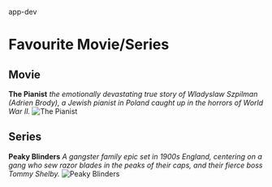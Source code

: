 app-dev
# Favourite Movie/Series 
## Movie
**The Pianist**
*the emotionally devastating true story of Wladyslaw Szpilman (Adrien Brody), a Jewish pianist in Poland caught up in the horrors of World War II.*
![![The Pianist](/assets/images/pianist.jpg "The Pianist")](https://images-wixmp-ed30a86b8c4ca887773594c2.wixmp.com/f/5d608093-250f-4039-967f-ea8b3a36c56f/dd62puc-e26eb77b-1dac-4e22-8371-f9a59749e287.png?token=eyJ0eXAiOiJKV1QiLCJhbGciOiJIUzI1NiJ9.eyJzdWIiOiJ1cm46YXBwOjdlMGQxODg5ODIyNjQzNzNhNWYwZDQxNWVhMGQyNmUwIiwiaXNzIjoidXJuOmFwcDo3ZTBkMTg4OTgyMjY0MzczYTVmMGQ0MTVlYTBkMjZlMCIsIm9iaiI6W1t7InBhdGgiOiJcL2ZcLzVkNjA4MDkzLTI1MGYtNDAzOS05NjdmLWVhOGIzYTM2YzU2ZlwvZGQ2MnB1Yy1lMjZlYjc3Yi0xZGFjLTRlMjItODM3MS1mOWE1OTc0OWUyODcucG5nIn1dXSwiYXVkIjpbInVybjpzZXJ2aWNlOmZpbGUuZG93bmxvYWQiXX0.0hMZhDe6z5x0REDCTUbHnFaQDVH2-hyRJPa3OyW1TLM)

## Series 
**Peaky Blinders**
*A gangster family epic set in 1900s England, centering on a gang who sew razor blades in the peaks of their caps, and their fierce boss Tommy Shelby.*
![![Peaky Blinders](/assets/images/peakyblinders.jpg "Peaky Blinders")](https://media.licdn.com/dms/image/v2/C5612AQGMtnu5kkWRhQ/article-cover_image-shrink_720_1280/article-cover_image-shrink_720_1280/0/1564131412082?e=2147483647&v=beta&t=jEDQwDE2mjJD_FPmQeib713qYSR4Jzws_4hYmmItmiM)



